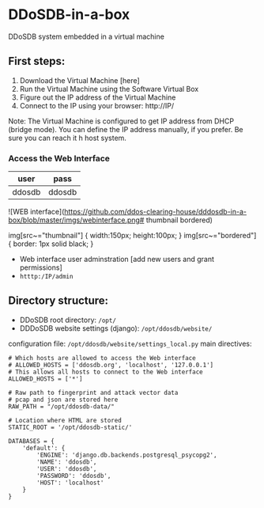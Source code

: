 # DDoSDB-in-a-box
DDoSDB system embedded in a virtual machine 


## First steps:

 1. Download the Virtual Machine [here] 
 2. Run the Virtual Machine using the Software Virtual Box
 3. Figure out the IP address of the Virtual Machine 
 4. Connect to the IP using your browser: http://IP/
 
Note: The Virtual Machine is configured to get IP address from DHCP (bridge mode). You can define the IP address manually, if you prefer. Be sure you can reach it h host system. 

### Access the Web Interface

| user | pass |
|--|--|
|  ddosdb| ddosdb |

![WEB interface](https://github.com/ddos-clearing-house/dddosdb-in-a-box/blob/master/imgs/webinterface.png# thumbnail bordered)

img[src~="thumbnail"] {
   width:150px;
   height:100px;
}
img[src~="bordered"] {
   border: 1px solid black;
}

 - Web interface user adminstration [add new users and grant  permissions]
 - `htttp:/IP/admin`

## Directory structure:

  - DDoSDB root directory: `/opt/`
  - DDDoSDB website settings (django):  `/opt/ddosdb/website/`
  
  configuration file: `/opt/ddosdb/website/settings_local.py`
  main directives: 
```shell
# Which hosts are allowed to access the Web interface
# ALLOWED_HOSTS = ['ddosdb.org', 'localhost', '127.0.0.1']
# This allows all hosts to connect to the Web interface
ALLOWED_HOSTS = ['*']

# Raw path to fingerprint and attack vector data
# pcap and json are stored here
RAW_PATH = "/opt/ddosdb-data/"

# Location where HTML are stored
STATIC_ROOT = '/opt/ddosdb-static/'

DATABASES = {
    'default': {
        'ENGINE': 'django.db.backends.postgresql_psycopg2',
        'NAME': 'ddosdb',
        'USER': 'ddosdb',
        'PASSWORD': 'ddosdb',
        'HOST': 'localhost'
    }
}
```
